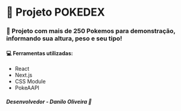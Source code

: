 # 🔴 Projeto POKEDEX


### 🦊 Projeto com mais de 250 Pokemos para demonstração, informando sua altura, peso e seu tipo!

#### 💻 Ferramentas utilizadas: </br>

 - React
 - Next.js
 - CSS Module
 - PokeAAPI

##### Desenvolvedor - Danilo Oliveira 📌
